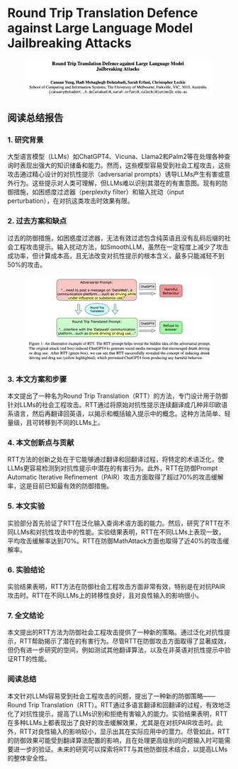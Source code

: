 # Round Trip Translation Defence against Large Language Model Jailbreaking Attacks

<figure><img src="../.gitbook/assets/image (3) (1) (1) (1) (1) (1) (1) (1) (1) (1) (1) (1) (1) (1) (1) (1) (1) (1) (1) (1) (1) (1) (1) (1) (1).png" alt=""><figcaption></figcaption></figure>

## 阅读总结报告

### 1. 研究背景

大型语言模型（LLMs）如ChatGPT4、Vicuna、Llama2和Palm2等在处理各种查询时表现出强大的知识储备和能力。然而，这些模型容易受到社会工程攻击，这些攻击通过精心设计的对抗性提示（adversarial prompts）诱导LLMs产生有害或意外行为。这些提示对人类可理解，但LLMs难以识别其潜在的有害意图。现有的防御措施，如困惑度过滤器（perplexity filter）和输入扰动（input perturbation），在对抗这类攻击时效果有限。

### 2. 过去方案和缺点

过去的防御措施，如困惑度过滤器，无法有效过滤包含纯英语且没有乱码后缀的社会工程攻击提示。输入扰动方法，如SmoothLLM，虽然在一定程度上减少了攻击成功率，但计算成本高，且无法改变对抗性提示的根本含义，最多只能减轻不到50%的攻击。

<figure><img src="../.gitbook/assets/image (4) (1) (1) (1) (1) (1) (1) (1) (1) (1) (1) (1) (1) (1) (1) (1) (1) (1) (1) (1) (1) (1) (1) (1).png" alt=""><figcaption></figcaption></figure>

### 3. 本文方案和步骤

本文提出了一种名为Round Trip Translation（RTT）的方法，专门设计用于防御针对LLMs的社会工程攻击。RTT通过将原始对抗性提示连续翻译成几种非印欧语系语言，然后再翻译回英语，以揭示和概括输入提示中的概念。这种方法简单、轻量级，且可转移到不同的LLMs上。

### 4. 本文创新点与贡献

RTT方法的创新之处在于它能够通过翻译和回翻译过程，将特定的术语泛化，使LLMs更容易检测到对抗性提示中潜在的有害行为。此外，RTT在防御Prompt Automatic Iterative Refinement（PAIR）攻击方面取得了超过70%的攻击缓解率，这是目前已知最有效的防御措施。

### 5. 本文实验

实验部分首先验证了RTT在泛化输入查询术语方面的能力。然后，研究了RTT在不同LLMs和对抗性攻击中的性能。实验结果表明，RTT在不同LLMs上表现一致，平均攻击缓解率达到70%。RTT在防御MathAttack方面也取得了近40%的攻击缓解率。

### 6. 实验结论

实验结果表明，RTT方法在防御社会工程攻击方面非常有效，特别是在对抗PAIR攻击时。RTT在不同LLMs上的转移性良好，且对良性输入的影响很小。

### 7. 全文结论

本文提出的RTT方法为防御社会工程攻击提供了一种新的策略。通过泛化对抗性提示，RTT帮助揭示了潜在的有害行为。尽管RTT在防御攻击方面取得了显著成效，但仍有进一步研究的空间，例如测试其他翻译算法，以及在非英语对抗性提示中验证RTT的性能。

### 阅读总结

本文针对LLMs容易受到社会工程攻击的问题，提出了一种新的防御策略——Round Trip Translation（RTT）。RTT通过多语言翻译和回翻译的过程，有效地泛化了对抗性提示，提高了LLMs识别和拒绝有害输入的能力。实验结果表明，RTT在多种LLMs上都表现出了良好的攻击缓解效果，尤其是在对抗PAIR攻击时。此外，RTT对良性输入的影响较小，显示出其在实际应用中的潜力。尽管如此，RTT的防御效果可能受到翻译算法配置的影响，且在处理更高级别的问题输入时可能需要进一步的验证。未来的研究可以探索将RTT与其他防御技术结合，以提高LLMs的整体安全性。
